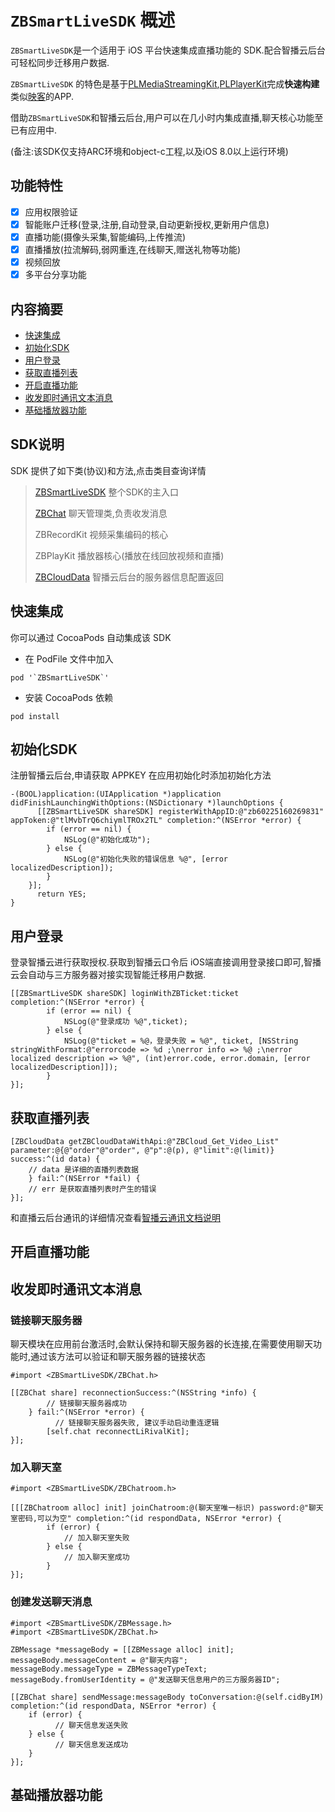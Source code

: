 # `ZBSmartLiveSDK` 概述

`ZBSmartLiveSDK`是一个适用于 iOS 平台快速集成直播功能的 SDK.配合智播云后台可轻松同步迁移用户数据.

`ZBSmartLiveSDK` 的特色是基于[PLMediaStreamingKit](https://github.com/pili-engineering/PLMediaStreamingKit),[PLPlayerKit](https://github.com/pili-engineering/PLPlayerKit)完成**快速构建**类似[映客](http://www.inke.cn/)的APP.

借助`ZBSmartLiveSDK`和智播云后台,用户可以在几小时内集成直播,聊天核心功能至已有应用中.

(备注:该SDK仅支持ARC环境和object-c工程,以及iOS 8.0以上运行环境)

## 功能特性

- [x]  应用权限验证
- [x]  智能账户迁移(登录,注册,自动登录,自动更新授权,更新用户信息)
- [x]  直播功能(摄像头采集,智能编码,上传推流)
- [x]  直播播放(拉流解码,弱网重连,在线聊天,赠送礼物等功能)
- [x]  视频回放
- [x]  多平台分享功能

## 内容摘要

- [快速集成](#快速集成)
- [初始化SDK](#初始化SDK)
- [用户登录](#用户登录)
- [获取直播列表](#获取直播列表)
- [开启直播功能](#开启直播功能)
- [收发即时通讯文本消息](#收发即时通讯文本消息)
- [基础播放器功能](#基础播放器功能)

## SDK说明

SDK 提供了如下类(协议)和方法,点击类目查询详情

> [ZBSmartLiveSDK](https://github.com/LipYoung/ZBSmartLiveSDK/wiki/home) 整个SDK的主入口
> 
> [ZBChat](https://github.com/LipYoung/ZBSmartLiveSDK/wiki/即时通讯) 聊天管理类,负责收发消息
> 
> ZBRecordKit 视频采集编码的核心
> 
> ZBPlayKit 播放器核心(播放在线回放视频和直播)
> 
> [ZBCloudData](https://github.com/LipYoung/ZBSmartLiveSDK/wiki/智播云通讯文档) 智播云后台的服务器信息配置返回

## 快速集成
你可以通过 CocoaPods 自动集成该 SDK 

- 在 PodFile 文件中加入

```shell
pod '`ZBSmartLiveSDK`'
```

- 安装 CocoaPods 依赖

```shell
pod install
```

## 初始化SDK

注册智播云后台,申请获取 APPKEY 在应用初始化时添加初始化方法

```objc
-(BOOL)application:(UIApplication *)application didFinishLaunchingWithOptions:(NSDictionary *)launchOptions {
      [[ZBSmartLiveSDK shareSDK] registerWithAppID:@"zb60225160269831" appToken:@"tlMvbTrQ6chiymlTROx2TL" completion:^(NSError *error) {
        if (error == nil) {
            NSLog(@"初始化成功");
        } else {
            NSLog(@"初始化失败的错误信息 %@", [error localizedDescription]);
        }
    }];
      return YES;
}
```

## 用户登录

登录智播云进行获取授权.获取到智播云口令后
iOS端直接调用登录接口即可,智播云会自动与三方服务器对接实现智能迁移用户数据.

```objc
[[ZBSmartLiveSDK shareSDK] loginWithZBTicket:ticket completion:^(NSError *error) {
        if (error == nil) {
            NSLog(@"登录成功 %@",ticket);
        } else {
            NSLog(@"ticket = %@，登录失败 = %@", ticket, [NSString stringWithFormat:@"errorcode => %d ;\nerror info => %@ ;\nerror localized description => %@", (int)error.code, error.domain, [error localizedDescription]]);
        }
}];
```


## 获取直播列表

```objc
[ZBCloudData getZBCloudDataWithApi:@"ZBCloud_Get_Video_List" parameter:@{@"order"@"order", @"p":@(p), @"limit":@(limit)} success:^(id data) {
	// data 是详细的直播列表数据
    } fail:^(NSError *fail) {
	// err 是获取直播列表时产生的错误
}];
```
和直播云后台通讯的详细情况查看[智播云通讯文档说明](https://github.com/LipYoung/ZBSmartLiveSDK/wiki/智播云通讯文档)

## 开启直播功能



## 收发即时通讯文本消息

### 链接聊天服务器

聊天模块在应用前台激活时,会默认保持和聊天服务器的长连接,在需要使用聊天功能时,通过该方法可以验证和聊天服务器的链接状态

```objc
#import <ZBSmartLiveSDK/ZBChat.h>

[[ZBChat share] reconnectionSuccess:^(NSString *info) {
        // 链接聊天服务器成功
    } fail:^(NSError *error) {
    	  // 链接聊天服务器失败, 建议手动启动重连逻辑
        [self.chat reconnectLiRivalKit];
}];
```

### 加入聊天室

```objc
#import <ZBSmartLiveSDK/ZBChatroom.h>

[[[ZBChatroom alloc] init] joinChatroom:@(聊天室唯一标识) password:@"聊天室密码,可以为空" completion:^(id respondData, NSError *error) {
        if (error) {
            // 加入聊天室失败
        } else {
        	// 加入聊天室成功
        }
}];
```

### 创建发送聊天消息

```objc
#import <ZBSmartLiveSDK/ZBMessage.h>
#import <ZBSmartLiveSDK/ZBChat.h>

ZBMessage *messageBody = [[ZBMessage alloc] init];
messageBody.messageContent = @"聊天内容";
messageBody.messageType = ZBMessageTypeText;
messageBody.fromUserIdentity = @"发送聊天信息用户的三方服务器ID";
    
[[ZBChat share] sendMessage:messageBody toConversation:@(self.cidByIM) completion:^(id respondData, NSError *error) {
    if (error) {
    	  // 聊天信息发送失败
    } else {
    	  // 聊天信息发送成功
    }
}];
```


## 基础播放器功能













